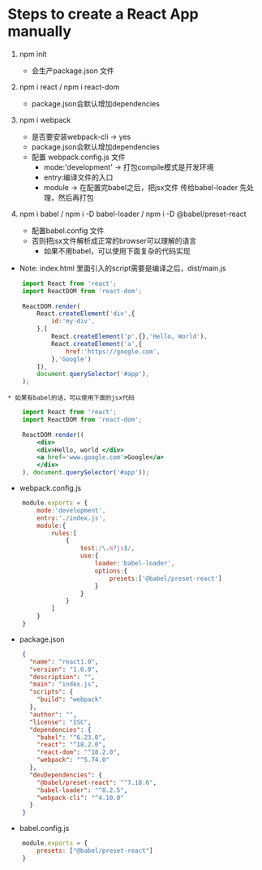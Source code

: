 # Steps to create a React App manually
1. npm init 
    * 会生产package.json 文件
2. npm i react / npm i react-dom
    * package.json会默认增加dependencies 

3. npm i webpack
    * 是否要安装webpack-cli -> yes
    * package.json会默认增加dependencies 
    * 配置 webpack.config.js 文件
      * mode:'development' -> 打包compile模式是开发环境
      * entry:编译文件的入口
      * module -> 在配置完babel之后，把jsx文件 传给babel-loader 先处理，然后再打包
4. npm i babel  / npm i -D babel-loader / npm i -D @babel/preset-react
    * 配置babel.config 文件 
    * 否则把jsx文件解析成正常的browser可以理解的语言 
      * 如果不用babel，可以使用下面复杂的代码实现

* Note: index.html 里面引入的script需要是编译之后，dist/main.js 

```jsx
    import React from 'react';
    import ReactDOM from 'react-dom';
    
    ReactDOM.render(
        React.createElement('div',{
            id:'my-div',
        },[
            React.createElement('p',{},'Hello, World'),
            React.createElement('a',{
                href:'https://google.com',
            },'Google')
        ]),
        document.querySelector('#app'),
    );
```
    * 如果有babel的话，可以使用下面的jsx代码
```jsx
    import React from 'react';
    import ReactDOM from 'react-dom';
    
    ReactDOM.render((
        <div>
        <div>Hello, world </div>
        <a href='www.google.com'>Google</a>
        </div>
    ), document.querySelector('#app'));
```

* webpack.config.js 
```js
    module.exports = {
        mode:'development',
        entry:'./index.js',
        module:{
            rules:[
                {
                    test:/\.m?js$/,
                    use:{
                        loader:'babel-loader',
                        options:{
                            presets:['@babel/preset-react']
                        }
                    }
                }
            ]
        }
    }
```

* package.json 
```json
    {
      "name": "react1.0",
      "version": "1.0.0",
      "description": "",
      "main": "index.js",
      "scripts": {
        "build": "webpack"
      },
      "author": "",
      "license": "ISC",
      "dependencies": {
        "babel": "^6.23.0",
        "react": "^18.2.0",
        "react-dom": "^18.2.0",
        "webpack": "^5.74.0"
      },
      "devDependencies": {
        "@babel/preset-react": "^7.18.6",
        "babel-loader": "^8.2.5",
        "webpack-cli": "^4.10.0"
      }
    }           
```
* babel.config.js 
```js
    module.exports = {
        presets: ["@babel/preset-react"]
    }
```